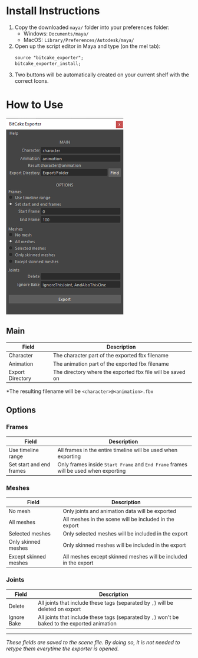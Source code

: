 # Install Instructions

1. Copy the downloaded `maya/` folder into your preferences folder:
    - Windows: `Documents/maya/`
    - MacOS: `Library/Preferences/Autodesk/maya/`
1. Open up the script editor in Maya and type (on the mel tab):
    ```
    source "bitcake_exporter";
    bitcake_exporter_install;
    ```
1. Two buttons will be automatically created on your current shelf with the correct Icons.

# How to Use

![BitCake Exporter Screenshot](images/screenshot.png)

## Main

Field | Description
--- | ---
Character | The character part of the exported fbx filename
Animation | The animation part of the exported fbx filename
Export Directory | The directory where the exported fbx file will be saved on

*The resulting filename will be `<character>@<animation>.fbx`

## Options

### Frames

Field | Description
--- | ---
Use timeline range | All frames in the entire timeline will be used when exporting
Set start and end frames | Only frames inside `Start Frame` and `End Frame` frames will be used when exporting

### Meshes

Field | Description
--- | ---
No mesh | Only joints and animation data will be exported
All meshes | All meshes in the scene will be included in the export
Selected meshes | Only selected meshes will be included in the export
Only skinned meshes | Only skinned meshes will be included in the export
Except skinned meshes | All meshes except skinned meshes will be included in the export

### Joints

Field | Description
--- | ---
Delete | All joints that include these tags (separated by `,`) will be deleted on export
Ignore Bake | All joints that include these tags (separated by `,`) won't be baked to the exported animation

---

*These fields are saved to the scene file. By doing so, it is not needed to retype them everytime the exporter is opened.*

